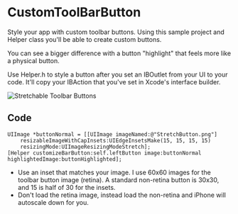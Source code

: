 CustomToolBarButton
===================

Style your app with custom toolbar buttons. Using this sample project and Helper class you'll be able to create custom buttons. 

You can see a bigger difference with a button "highlight" that feels more like a physical button.

Use Helper.h to style a button after you set an IBOutlet from your UI to your code. It'll copy your IBAction that you've set in Xcode's interface builder.

![Stretchable Toolbar Buttons](https://raw.github.com/PaulSolt/CustomToolBarButton/master/ButtonClicks.gif)

Code
----
    UIImage *buttonNormal = [[UIImage imageNamed:@"StretchButton.png"] 
        resizableImageWithCapInsets:UIEdgeInsetsMake(15, 15, 15, 15) 
        resizingMode:UIImageResizingModeStretch];
    [Helper customizeBarButton:self.leftButton image:buttonNormal highlightedImage:buttonHighlighted];

* Use an inset that matches your image. I use 60x60 images for the toolbar button image (retina). A standard non-retina button is 30x30, and 15 is half of 30 for the insets.
* Don't load the retina image, instead load the non-retina and iPhone will autoscale down for you.
